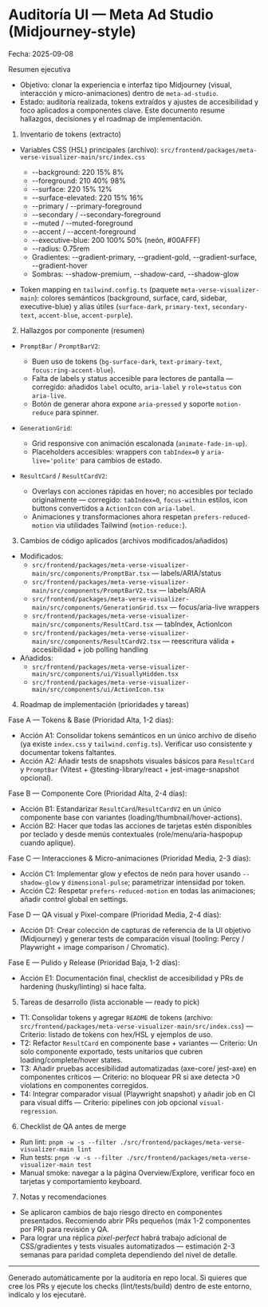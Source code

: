 # Auditoría UI — Meta Ad Studio (Midjourney-style)

Fecha: 2025-09-08

Resumen ejecutiva
- Objetivo: clonar la experiencia e interfaz tipo Midjourney (visual, interacción y micro-animaciones) dentro de `meta-ad-studio`.
- Estado: auditoría realizada, tokens extraídos y ajustes de accesibilidad y foco aplicados a componentes clave. Este documento resume hallazgos, decisiones y el roadmap de implementación.

1) Inventario de tokens (extracto)
- Variables CSS (HSL) principales (archivo): `src/frontend/packages/meta-verse-visualizer-main/src/index.css`
  - --background: 220 15% 8%
  - --foreground: 210 40% 98%
  - --surface: 220 15% 12%
  - --surface-elevated: 220 15% 16%
  - --primary / --primary-foreground
  - --secondary / --secondary-foreground
  - --muted / --muted-foreground
  - --accent / --accent-foreground
  - --executive-blue: 200 100% 50% (neón, #00AFFF)
  - --radius: 0.75rem
  - Gradientes: --gradient-primary, --gradient-gold, --gradient-surface, --gradient-hover
  - Sombras: --shadow-premium, --shadow-card, --shadow-glow

- Token mapping en `tailwind.config.ts` (paquete `meta-verse-visualizer-main`): colores semánticos (background, surface, card, sidebar, executive-blue) y alias útiles (`surface-dark`, `primary-text`, `secondary-text`, `accent-blue`, `accent-purple`).

2) Hallazgos por componente (resumen)
- `PromptBar` / `PromptBarV2`:
  - Buen uso de tokens (`bg-surface-dark`, `text-primary-text`, `focus:ring-accent-blue`).
  - Falta de labels y status accesible para lectores de pantalla — corregido: añadidos `label` oculto, `aria-label` y `role=status` con `aria-live`.
  - Botón de generar ahora expone `aria-pressed` y soporte `motion-reduce` para spinner.

- `GenerationGrid`:
  - Grid responsive con animación escalonada (`animate-fade-in-up`).
  - Placeholders accesibles: wrappers con `tabIndex=0` y `aria-live='polite'` para cambios de estado.

- `ResultCard` / `ResultCardV2`:
  - Overlays con acciones rápidas en hover; no accesibles por teclado originalmente — corregido: `tabIndex=0`, `focus-within` estilos, icon buttons convertidos a `ActionIcon` con `aria-label`.
  - Animaciones y transformaciones ahora respetan `prefers-reduced-motion` via utilidades Tailwind (`motion-reduce:`).

3) Cambios de código aplicados (archivos modificados/añadidos)
- Modificados:
  - `src/frontend/packages/meta-verse-visualizer-main/src/components/PromptBar.tsx` — labels/ARIA/status
  - `src/frontend/packages/meta-verse-visualizer-main/src/components/PromptBarV2.tsx` — labels/ARIA
  - `src/frontend/packages/meta-verse-visualizer-main/src/components/GenerationGrid.tsx` — focus/aria-live wrappers
  - `src/frontend/packages/meta-verse-visualizer-main/src/components/ResultCard.tsx` — tabIndex, ActionIcon
  - `src/frontend/packages/meta-verse-visualizer-main/src/components/ResultCardV2.tsx` — reescritura válida + accesibilidad + job polling handling
- Añadidos:
  - `src/frontend/packages/meta-verse-visualizer-main/src/components/ui/VisuallyHidden.tsx`
  - `src/frontend/packages/meta-verse-visualizer-main/src/components/ui/ActionIcon.tsx`

4) Roadmap de implementación (prioridades y tareas)

Fase A — Tokens & Base (Prioridad Alta, 1-2 días):
- Acción A1: Consolidar tokens semánticos en un único archivo de diseño (ya existe `index.css` y `tailwind.config.ts`). Verificar uso consistente y documentar tokens faltantes.
- Acción A2: Añadir tests de snapshots visuales básicos para `ResultCard` y `PromptBar` (Vitest + @testing-library/react + jest-image-snapshot opcional).

Fase B — Componente Core (Prioridad Alta, 2-4 días):
- Acción B1: Estandarizar `ResultCard`/`ResultCardV2` en un único componente base con variantes (loading/thumbnail/hover-actions).
- Acción B2: Hacer que todas las acciones de tarjetas estén disponibles por teclado y desde menús contextuales (role/menu/aria-haspopup cuando aplique).

Fase C — Interacciones & Micro-animaciones (Prioridad Media, 2-3 días):
- Acción C1: Implementar glow y efectos de neón para hover usando `--shadow-glow` y `dimensional-pulse`; parametrizar intensidad por token.
- Acción C2: Respetar `prefers-reduced-motion` en todas las animaciones; añadir control global en settings.

Fase D — QA visual y Pixel-compare (Prioridad Media, 2-4 días):
- Acción D1: Crear colección de capturas de referencia de la UI objetivo (Midjourney) y generar tests de comparación visual (tooling: Percy / Playwright + image comparison / Chromatic).

Fase E — Pulido y Release (Prioridad Baja, 1-2 días):
- Acción E1: Documentación final, checklist de accesibilidad y PRs de hardening (husky/linting) si hace falta.

5) Tareas de desarrollo (lista accionable — ready to pick)
- T1: Consolidar tokens y agregar `README` de tokens (archivo: `src/frontend/packages/meta-verse-visualizer-main/src/index.css`) — Criterio: listado de tokens con hex/HSL y ejemplos de uso.
- T2: Refactor `ResultCard` en componente base + variantes — Criterio: Un solo componente exportado, tests unitarios que cubren loading/complete/hover states.
- T3: Añadir pruebas accesibilidad automatizadas (axe-core/ jest-axe) en componentes críticos — Criterio: no bloquear PR si axe detecta >0 violations en componentes corregidos.
- T4: Integrar comparador visual (Playwright snapshot) y añadir job en CI para visual diffs — Criterio: pipelines con job opcional `visual-regression`.

6) Checklist de QA antes de merge
- Run lint: `pnpm -w -s --filter ./src/frontend/packages/meta-verse-visualizer-main lint`
- Run tests: `pnpm -w -s --filter ./src/frontend/packages/meta-verse-visualizer-main test`
- Manual smoke: navegar a la página Overview/Explore, verificar foco en tarjetas y comportamiento keyboard.

7) Notas y recomendaciones
- Se aplicaron cambios de bajo riesgo directo en componentes presentados. Recomiendo abrir PRs pequeños (máx 1-2 componentes por PR) para revisión y QA.
- Para lograr una réplica *pixel-perfect* habrá trabajo adicional de CSS/gradientes y tests visuales automatizados — estimación 2-3 semanas para paridad completa dependiendo del nivel de detalle.

---
Generado automáticamente por la auditoría en repo local. Si quieres que cree los PRs y ejecute los checks (lint/tests/build) dentro de este entorno, indícalo y los ejecutaré. 
